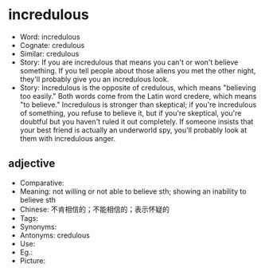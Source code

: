 # incredulous

- Word: incredulous
- Cognate: credulous
- Similar: credulous
- Story: If you are incredulous that means you can't or won't believe something. If you tell people about those aliens you met the other night, they'll probably give you an incredulous look.
- Story: Incredulous is the opposite of credulous, which means "believing too easily." Both words come from the Latin word credere, which means "to believe." Incredulous is stronger than skeptical; if you're incredulous of something, you refuse to believe it, but if you're skeptical, you're doubtful but you haven't ruled it out completely. If someone insists that your best friend is actually an underworld spy, you'll probably look at them with incredulous anger.

## adjective

- Comparative: 
- Meaning: not willing or not able to believe sth; showing an inability to believe sth
- Chinese: 不肯相信的；不能相信的；表示怀疑的
- Tags: 
- Synonyms: 
- Antonyms: credulous
- Use: 
- Eg.: 
- Picture: 


